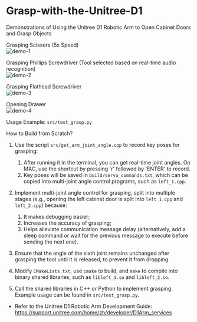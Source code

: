 # Grasp-with-the-Unitree-D1

Demonstrations of Using the Unitree D1 Robotic Arm to Open Cabinet Doors and Grasp Objects

Grasping Scissors (5x Speed)  
![demo-1](docs/demo-1.gif)

Grasping Phillips Screwdriver (Tool selected based on real-time audio recognition)  
![demo-2](docs/demo-2.gif)

Grasping Flathead Screwdriver  
![demo-3](docs/demo-3.gif)

Opening Drawer  
![demo-4](docs/demo-4.gif)

Usage Example: `src/test_grasp.py`

How to Build from Scratch?

1. Use the script `src/get_arm_joint_angle.cpp` to record key poses for grasping:
   1. After running it in the terminal, you can get real-time joint angles. On MAC, use the shortcut by pressing 'r' followed by 'ENTER' to record.
   2. Key poses will be saved in `build/servo_commands.txt`, which can be copied into multi-joint angle control programs, such as `left_1.cpp`.
   
2. Implement multi-joint angle control for grasping, split into multiple stages (e.g., opening the left cabinet door is split into `left_1.cpp` and `left_2.cpp`) because:
   1. It makes debugging easier;
   2. Increases the accuracy of grasping;
   3. Helps alleviate communication message delay (alternatively, add a sleep command or wait for the previous message to execute before sending the next one).
   
3. Ensure that the angle of the sixth joint remains unchanged after grasping the tool until it is released, to prevent it from dropping.

4. Modify `CMakeLists.txt`, use `cmake` to build, and `make` to compile into binary shared libraries, such as `libleft_1.so` and `libleft_2.so`.

5. Call the shared libraries in C++ or Python to implement grasping. Example usage can be found in `src/test_grasp.py`.

- Refer to the Unitree D1 Robotic Arm Development Guide: https://support.unitree.com/home/zh/developer/D1Arm_services